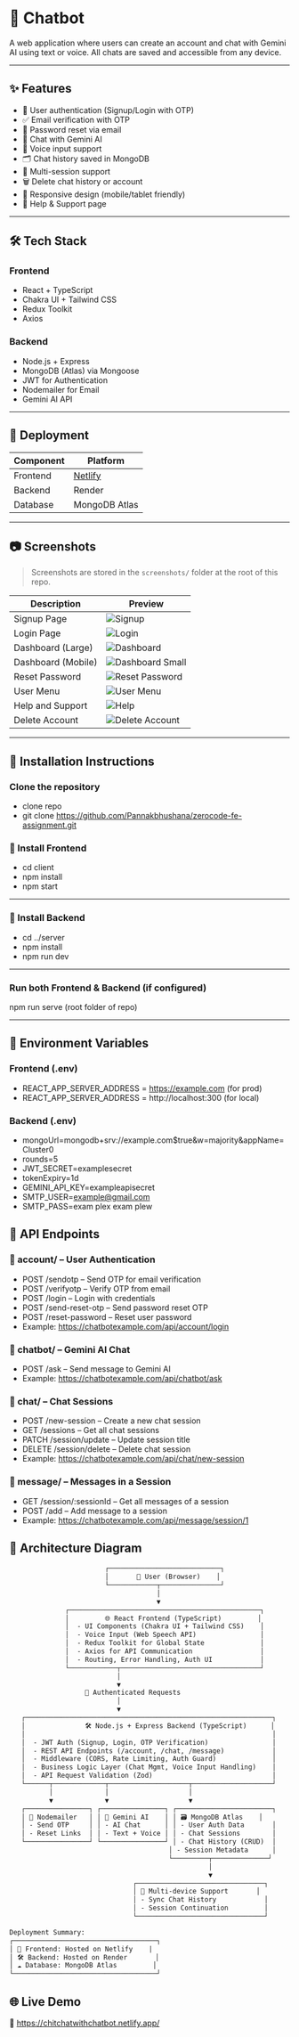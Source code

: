 # 🤖 Chatbot

A web application where users can create an account and chat with Gemini AI using text or voice. All chats are saved and accessible from any device.

---

## ✨ Features

- 🔐 User authentication (Signup/Login with OTP)
- ✅ Email verification with OTP
- 🔁 Password reset via email
- 🧠 Chat with Gemini AI
- 💬 Voice input support
- 🗂️ Chat history saved in MongoDB
- 🧾 Multi-session support
- 🗑️ Delete chat history or account
- 📱 Responsive design (mobile/tablet friendly)
- 🙋 Help & Support page

---

## 🛠️ Tech Stack

### Frontend
- React + TypeScript
- Chakra UI + Tailwind CSS
- Redux Toolkit
- Axios

### Backend
- Node.js + Express
- MongoDB (Atlas) via Mongoose
- JWT for Authentication
- Nodemailer for Email
- Gemini AI API

---

## 🚀 Deployment

| Component | Platform |
|-----------|----------|
| Frontend  | [Netlify](https://chitchatwithchatbot.netlify.app/) |
| Backend   | Render |
| Database  | MongoDB Atlas |

---

## 📷 Screenshots

> Screenshots are stored in the `screenshots/` folder at the root of this repo.

| Description              | Preview                                  |
|--------------------------|------------------------------------------|
| Signup Page              | ![Signup](./screenshots/signup.png)     |
| Login Page               | ![Login](./screenshots/login.png)       |
| Dashboard (Large)        | ![Dashboard](./screenshots/dashboard.png) |
| Dashboard (Mobile)       | ![Dashboard Small](./screenshots/dashboard-small-screen.png) |
| Reset Password           | ![Reset Password](./screenshots/reset-password.png) |
| User Menu                | ![User Menu](./screenshots/user-menu.png) |
| Help and Support         | ![Help](./screenshots/help-and-support.png) |
| Delete Account           | ![Delete Account](./screenshots/delete-account.png) |

---

## 🔧 Installation Instructions

### Clone the repository

- clone repo
- git clone https://github.com/Pannakbhushana/zerocode-fe-assignment.git


### 🔧 Install Frontend

- cd client
- npm install
- npm start

---

### 🔧 Install Backend

- cd ../server
- npm install
- npm run dev

---

### Run both Frontend & Backend (if configured)
npm run serve (root folder of repo)

---

## 🔐 Environment Variables

### Frontend (.env)

- REACT_APP_SERVER_ADDRESS = https://example.com (for prod)
- REACT_APP_SERVER_ADDRESS = http://localhost:300 (for local)

### Backend (.env)

- mongoUrl=mongodb+srv://example.com$true&w=majority&appName=Cluster0
- rounds=5
- JWT_SECRET=examplesecret
- tokenExpiry=1d
- GEMINI_API_KEY=exampleapisecret
- SMTP_USER=example@gmail.com
- SMTP_PASS=exam plex exam plew

## 🧭 API Endpoints

### 🔑 account/ – User Authentication

- POST /sendotp – Send OTP for email verification
- POST /verifyotp – Verify OTP from email
- POST /login – Login with credentials
- POST /send-reset-otp – Send password reset OTP
- POST /reset-password – Reset user password
- Example: https://chatbotexample.com/api/account/login

### 🤖 chatbot/ – Gemini AI Chat

- POST /ask – Send message to Gemini AI
- Example: https://chatbotexample.com/api/chatbot/ask

### 💬 chat/ – Chat Sessions

- POST /new-session – Create a new chat session
- GET /sessions – Get all chat sessions
- PATCH /session/update – Update session title
- DELETE /session/delete – Delete chat session
- Example: https://chatbotexample.com/api/chat/new-session

### 📩 message/ – Messages in a Session

- GET /session/:sessionId – Get all messages of a session
- POST /add – Add message to a session
- Example: https://chatbotexample.com/api/message/session/1

## 📐 Architecture Diagram

 ```txt
                         ┌────────────────────────────┐
                         │       👤 User (Browser)    │
                         └────────────┬───────────────┘
                                      │
                                      ▼
               ┌────────────────────────────────────────────────┐
               │         🌐 React Frontend (TypeScript)         │
               │  - UI Components (Chakra UI + Tailwind CSS)    │
               │  - Voice Input (Web Speech API)                │
               │  - Redux Toolkit for Global State              │
               │  - Axios for API Communication                 │
               │  - Routing, Error Handling, Auth UI            │
               └────────────┬───────────────────────────────────┘
                            │
                            ▼
                    🔐 Authenticated Requests
                            │
                            ▼
    ┌──────────────────────────────────────────────────────────────┐
    │               🛠 Node.js + Express Backend (TypeScript)      │
    │                                                              │
    │  - JWT Auth (Signup, Login, OTP Verification)                │
    │  - REST API Endpoints (/account, /chat, /message)            │
    │  - Middleware (CORS, Rate Limiting, Auth Guard)              │
    │  - Business Logic Layer (Chat Mgmt, Voice Input Handling)    │
    │  - API Request Validation (Zod)                              │
    └──────┬─────────────┬────────────────────┬────────────────────┘
           │             │                    │
           ▼             ▼                    ▼
    ┌────────────────┐ ┌────────────────┐ ┌────────────────────────┐
    │ 📧 Nodemailer   │ │ 🧠 Gemini AI    │ │ 🗃️ MongoDB Atlas    │
    │ - Send OTP     │ │ - AI Chat      │ │ - User Auth Data       │
    │ - Reset Links  │ │ - Text + Voice │ │ - Chat Sessions        │
    └────────────────┘ └────────────────┘ │ - Chat History (CRUD)  │
                                         │ - Session Metadata      │
                                         └─────────┬──────────────┘
                                                   │
                                                   ▼
                                ┌────────────────────────────────┐
                                │ 🔄 Multi-device Support       │
                                │ - Sync Chat History            │
                                │ - Session Continuation         │
                                └────────────────────────────────┘

Deployment Summary:
┌────────────────────────────────────┐
│ 🔼 Frontend: Hosted on Netlify    |
│ 🛠 Backend: Hosted on Render       │
│ ☁️ Database: MongoDB Atlas         │
└────────────────────────────────────┘
```




## 🌐 Live Demo
🔗 https://chitchatwithchatbot.netlify.app/


